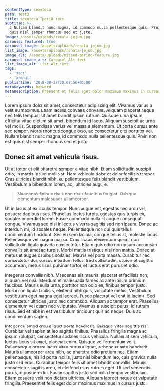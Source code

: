 ```yaml
---
contentType: sexoteca
path: test3
title: sexoteca Третій тест
subtitle: >-
  3 Nullam blandit nunc magna, id commodo nulla pellentesque quis. Proin non est
  quis nisl semper rhoncus sed et justo.
image: /assets/uploads/renata-jejum.jpg
carousel_featured: true
carousel_image: /assets/uploads/renata-jejum.jpg
list_image: /assets/uploads/renata-jejum.jpg
image_alt: /assets/uploads/missed-period-feature.jpg
carousel_image_alt: Carousel Alt text
list_image_alt: List Alt text
tags:
  - 'тест'
  - 'хлопці'
publishTime: '2018-08-27T20:07:56+03:00'
metaKeywords: keyword
metaDescription: Praesent et felis eget dolor maximus maximus in cursus justo.
---
```

Lorem ipsum dolor sit amet, consectetur adipiscing elit. Vivamus varius a velit eu maximus. Etiam iaculis convallis convallis. Aliquam placerat neque nec felis tempus, sit amet blandit ipsum rutrum. Quisque urna ipsum, efficitur vitae dictum sit amet, bibendum id lacus. Aliquam suscipit ac urna vel mollis. Suspendisse varius vel massa a elementum. Ut porta cursus ante sed tempor. Morbi rhoncus congue odio, ac consectetur orci porttitor vel. Nullam blandit nunc magna, id commodo nulla pellentesque quis. Proin non est quis nisl semper rhoncus sed et justo.

## 

## Donec sit amet vehicula risus. 

Ut at tortor et elit pharetra semper a vitae nibh. Etiam sollicitudin suscipit odio, in mattis ipsum mollis at. Nam vehicula dolor et dolor facilisis tempor. Cras ultricies blandit nibh, eu pellentesque felis blandit vestibulum. Vestibulum a bibendum lorem, ac_ ultricies augu_e. 

> Maecenas finibus risus non risus faucibus feugiat. Quisque elementum malesuada ullamcorper.



Ut in lacus at ex iaculis tempor. Nunc augue est, egestas nec arcu vel, posuere dapibus risus. Phasellus lectus turpis, egestas quis turpis eu, sodales imperdiet lorem. Fusce commodo nulla et augue consequat congue. Vivamus sed nisl in lectus viverra sagittis sed non ipsum. Donec ac interdum mi, id sodales neque. Pellentesque non dui quis tellus condimentum tincidunt. Sed eu sem lacinia, congue tellus at, molestie lacus. Pellentesque vel magna massa. Cras luctus elementum quam, non sollicitudin ligula gravida consectetur. Etiam quis odio non ipsum accumsan convallis sit amet ac turpis. Morbi mattis tristique nisi non mattis. Donec at metus ut augue dapibus sodales. Mauris vel porta massa. Curabitur nec consectetur dui, cursus interdum tellus. Sed sollicitudin, sapien et sagittis accumsan, metus risus pulvinar tortor, et luctus erat purus et odio.



Integer at convallis nibh. Maecenas elit mauris, placerat et facilisis non, aliquam vel nisi. Interdum et malesuada fames ac ante ipsum primis in faucibus. Mauris nulla urna, porttitor non odio eu, finibus tempor justo. Morbi non ligula facilisis, eleifend nibh quis, vulputate metus. Vestibulum vestibulum eget magna eget laoreet. Fusce placerat vel erat id lacinia. Sed consectetur ultricies justo nec commodo. Aliquam ac tempor erat. Phasellus elementum vel quam nec vulputate. Vivamus a suscipit purus, id rutrum risus. Sed et nibh in est vestibulum tincidunt quis ac neque. Duis ac condimentum sapien.



Integer euismod arcu aliquet porta hendrerit. Quisque vitae sagittis nisl. Curabitur vel sapien at leo sagittis finibus. Phasellus fringilla magna ac ipsum volutpat, consectetur sodales lacus vehicula. Nullam at sem vehicula, luctus lacus sit amet, placerat enim. Quisque vel fermentum velit. Pellentesque ornare lacus vitae purus aliquet, a rhoncus ante hendrerit. Mauris ullamcorper arcu nibh, ac pharetra odio pretium nec. Etiam pellentesque, nisl id porta mollis, justo nisl bibendum leo, quis gravida nulla justo sed eros. Curabitur tempor felis sit amet blandit convallis. Mauris consectetur sagittis arcu, et eleifend risus rutrum eget. Ut sed venenatis purus, in posuere dui. Fusce sagittis justo sed nulla tempor vestibulum. Etiam posuere velit non dictum ultricies. Aliquam laoreet neque et vulputate fringilla. Praesent et felis eget dolor maximus maximus in cursus justo.
